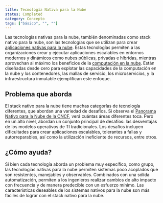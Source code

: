 ```yaml
---
title: Tecnología Nativa para la Nube
status: Completed
category: Concepto
tags: ["básico", "", ""]
---
```


Las tecnologías nativas para la nube, también denominadas como stack nativo para la nube,
son las tecnologías que se utilizan para crear [aplicaciones nativas para la nube](/es/cloud-native-apps/).
Estas tecnologías permiten a las organizaciones crear y ejecutar aplicaciones escalables en entornos modernos y dinámicos
como nubes públicas, privadas e híbridas,
mientras aprovechan al máximo los beneficios de la [computación en la nube](/es/cloud_computing/).
Están diseñadas desde cero para explotar las capacidades de la computación en la nube y los contenedores, las mallas de servicio, los microservicios,
y la infraestructura inmutable ejemplifican este enfoque.

## Problema que aborda

El stack nativo para la nube tiene muchas categorías de tecnología diferentes, que abordan una variedad de desafíos.
Si observa el [Panorama Nativo para la Nube de la CNCF](https://landscape.cncf.io/),
verá cuántas áreas diferentes toca.
Pero en un alto nivel, abordan un conjunto principal de desafíos:
las desventajas de los modelos operativos de TI tradicionales.
Los desafíos incluyen dificultades para crear aplicaciones escalables, tolerantes a fallas y autorreparables,
así como la utilización ineficiente de recursos, entre otros.

## ¿Cómo ayuda?

Si bien cada tecnología aborda un problema muy específico,
como grupo, las tecnologías nativas para la nube permiten sistemas poco acoplados que son resistentes, manejables y observables.
Combinados con una sólida automatización, permiten a los ingenieros realizar cambios de alto impacto con frecuencia y de manera predecible con un esfuerzo mínimo.
Las características deseables de los sistemas nativos para la nube son más fáciles de lograr con el stack nativo para la nube.
